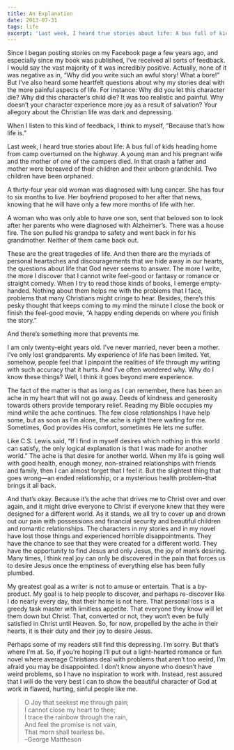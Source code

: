 ```yaml
---
title: An Explanation
date: 2013-07-31
tags: life
excerpt: 'Last week, I heard true stories about life: A bus full of kids heading home from camp overturned on the highway. A young man and his pregnant wife and the mother of one of the campers died. In that crash a father and mother were bereaved of their children and their unborn grandchild.'
---
```


Since I began posting stories on my Facebook page a few years ago, and especially since my book was published, I’ve received all sorts of feedback. I would say the vast majority of it was incredibly positive. Actually, none of it was negative as in, “Why did you write such an awful story! What a bore!” But I’ve also heard some heartfelt questions about why my stories deal with the more painful aspects of life. For instance: Why did you let this character die? Why did this character’s child die? It was too realistic and painful. Why doesn’t your character experience more joy as a result of salvation? Your allegory about the Christian life was dark and depressing.

When I listen to this kind of feedback, I think to myself, “Because that’s how life is.”

Last week, I heard true stories about life: A bus full of kids heading home from camp overturned on the highway. A young man and his pregnant wife and the mother of one of the campers died. In that crash a father and mother were bereaved of their children and their unborn grandchild. Two children have been orphaned.

A thirty-four year old woman was diagnosed with lung cancer. She has four to six months to live. Her boyfriend proposed to her after that news, knowing that he will have only a few more months of life with her.

A woman who was only able to have one son, sent that beloved son to look after her parents who were diagnosed with Alzheimer’s. There was a house fire. The son pulled his grandpa to safety and went back in for his grandmother. Neither of them came back out.

These are the great tragedies of life. And then there are the myriads of personal heartaches and discouragements that we hide away in our hearts, the questions about life that God never seems to answer. The more I write, the more I discover that I cannot write feel-good or fantasy or romance or straight comedy. When I try to read those kinds of books, I emerge empty-handed. Nothing about them helps me with the problems that I face, problems that many Christians might cringe to hear.  Besides, there’s this pesky thought that keeps coming to my mind the minute I close the book or finish the feel-good movie, “A happy ending depends on where you finish the story.”

And there’s something more that prevents me.

I am only twenty-eight years old. I’ve never married, never been a mother. I’ve only lost grandparents. My experience of life has been limited. Yet, somehow, people feel that I pinpoint the realities of life through my writing with such accuracy that it hurts. And I’ve often wondered why. Why do I know these things? Well, I think it goes beyond mere experience.

The fact of the matter is that as long as I can remember, there has been an ache in my heart that will not go away. Deeds of kindness and generosity towards others provide temporary relief. Reading my Bible occupies my mind while the ache continues. The few close relationships I have help some, but as soon as I’m alone, the ache is right there waiting for me. Sometimes, God provides His comfort, sometimes He lets me suffer.

Like C.S. Lewis said, “If I find in myself desires which nothing in this world can satisfy, the only logical explanation is that I was made for another world.” The ache is that desire for another world. When my life is going well with good health, enough money, non-strained relationships with friends and family, then I can almost forget that I feel it. But the slightest thing that goes wrong—an ended relationship, or a mysterious health problem–that brings it all back.

And that’s okay. Because it’s the ache that drives me to Christ over and over again, and it might drive everyone to Christ if everyone knew that they were designed for a different world. As it stands, we all try to cover up and drown out our pain with possessions and financial security and beautiful children and romantic relationships. The characters in my stories and in my novel have lost those things and experienced horrible disappointments. They have the chance to see that they were created for a different world. They have the opportunity to find Jesus and only Jesus, the joy of man’s desiring. Many times, I think real joy can only be discovered in the pain that forces us to desire Jesus once the emptiness of everything else has been fully plumbed.

My greatest goal as a writer is not to amuse or entertain. That is a by-product. My goal is to help people to discover, and perhaps re-discover like I do nearly every day, that their home is not here. That personal loss is a greedy task master with limitless appetite. That everyone they know will let them down but Christ. That, converted or not, they won’t even be fully satisfied in Christ until Heaven. So, for now, propelled by the ache in their hearts, it is their duty and their joy to desire Jesus.

Perhaps some of my readers still find this depressing. I’m sorry. But that’s where I’m at. So, if you’re hoping I’ll put out a light-hearted romance or fun novel where average Christians deal with problems that aren’t too weird, I’m afraid you may be disappointed. I don’t know anyone who doesn’t have weird problems, so I have no inspiration to work with. Instead, rest assured that I will do the very best I can to show the beautiful character of God at work in flawed, hurting, sinful people like me.

> O Joy that seekest me through pain;  
> I cannot close my heart to thee;  
> I trace the rainbow through the rain,  
> And feel the promise is not vain,  
> That morn shall tearless be.  
> –George Mattheson
